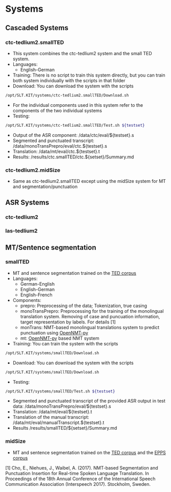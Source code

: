 # Systems

## Cascaded Systems

### ctc-tedlium2.smallTED
 * This system combines the ctc-tedlium2 system and the small TED system.
 * Languages:
   * English-German
 * Training: There is no script to train this system directly, but you can train both system individually with the scripts in that folder
 * Download: You can download the system with the scripts

 ```bash
 /opt/SLT.KIT/systems/ctc-tedlium2.smallTED/Download.sh
 ```
  * For the individual components used in this system refer to the components of the two individual systems
  * Testing:
  ```bash
  /opt/SLT.KIT/systems/ctc-tedlium2.smallTED/Test.sh ${testset}
  ```
  
   * Output of the ASR component:  /data/ctc/eval/${testset}.s
   * Segmented and punctuated transcript: /data/monoTransPrepro/eval/ctc.${testset}.s
   * Translation: /data/mt/eval/ctc.${testset}.t
   * Results: /results/ctc.smallTED/ctc.${setset}/Summary.md

### ctc-tedlium2.midSize
  * Same as ctc-tedlium2.smallTED except using the midSize system for MT and segmentation/punctuation

## ASR Systems

### ctc-tedlium2


### las-tedlium2



## MT/Sentence segmentation

### smallTED
* MT and sentence segmentation trained on the  [TED corpus](https://wit3.fbk.eu/)
* Languages:
  * German-English
  * English-German
  * English-French
* Components:
  * prepro: Preprocessing of the data; Tokenization, true casing
  * monoTransPrepro: Preprocessing for the training of the monolingual translation system. Removing of case and puncuation information, target representation by labels. For details [1]
  * monTrans: NMT-based monolingual translations system to predict punctuation using [OpenNMT-py](http://opennmt.net/)
  * mt: [OpenNMT-py](http://opennmt.net/) based NMT system
* Training: You can train the system with the scripts
```bash
/opt/SLT.KIT/systems/smallTED/Download.sh
```
* Download: You can download the system with the scripts

```bash
/opt/SLT.KIT/systems/smallTED/Download.sh
```
 * Testing:
 ```bash
 /opt/SLT.KIT/systems/smallTED/Test.sh ${testset}
 ```
   * Segmented and punctuated transcript of the provided ASR output in test data: /data/monoTransPrepro/eval/${testset}.s
   * Translation: /data/mt/eval/${testset}.t
   * Translation of the manual transcript: /data/mt/eval/manualTranscript.${testset}.t
   * Results /results/smallTED/${setset}/Summary.md


### midSize

* MT and sentence segmentation trained on the  [TED corpus](https://wit3.fbk.eu/) and the [EPPS corpus](http://statmt.org/europarl/)

[1] Cho, E., Niehues, J., Waibel, A. (2017). NMT-based Segmentation and Punctuation Insertion for Real-time Spoken Language Translation. In Proceedings of the 18th Annual Conference of the International Speech Communication Association (Interspeech 2017). Stockholm, Sweden.
